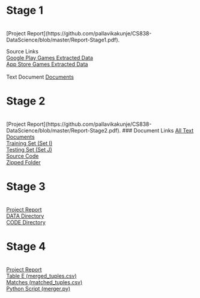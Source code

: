 
<h1>Stage 1</h1>
<br>
[Project Report](https://github.com/pallavikakunje/CS838-DataScience/blob/master/Report-Stage1.pdf).

Source Links<br>
<a href = "https://github.com/pallavikakunje/CS838-DataScience/blob/master/Playstore_source.json">Google Play Games Extracted Data</a> <br>
<a href = "https://github.com/pallavikakunje/CS838-DataScience/blob/master/game_final_backup.json">App Store Games Extracted Data</a>
<br><br>
Text Document 
<a href = "https://github.com/pallavikakunje/CS838-DataScience/tree/master/documents">Documents</a>



<h1>Stage 2</h1>
<br>
[Project Report](https://github.com/pallavikakunje/CS838-DataScience/blob/master/Report-Stage2.pdf).
### Document Links 
<a href = "https://github.com/pallavikakunje/CS838-DataScience/tree/master/Stage2/all_text_documents">All Text Documents</a><br>
<a href = "https://github.com/pallavikakunje/CS838-DataScience/tree/master/Stage2/set_I_text_documents">Training Set (Set I)</a><br>
<a href = "https://github.com/pallavikakunje/CS838-DataScience/tree/master/Stage2/set_J_documents">Testing Set (Set J)</a><br>
<a href = "https://github.com/pallavikakunje/CS838-DataScience/tree/master/Stage2/code">Source Code</a><br>
<a href = "https://github.com/pallavikakunje/CS838-DataScience/blob/master/Stage2/Stage2.zip">Zipped Folder</a><br>

<h1>Stage 3</h1>
<br>
<a href="https://github.com/pallavikakunje/CS838-DataScience/blob/master/Report-Stage3.pdf">Project Report</a>
<br> 
<a href = "https://github.com/pallavikakunje/CS838-DataScience/tree/master/stage3/DATA">DATA Directory</a><br>
<a href = "https://github.com/pallavikakunje/CS838-DataScience/tree/master/stage3/CODE">CODE Directory</a><br>

<h1>Stage 4</h1>
<br>
<a href="https://github.com/pallavikakunje/CS838-DataScience/raw/master/Report-Stage4.pdf">Project Report</a>
<br> 
<a href = "https://github.com/pallavikakunje/CS838-DataScience/blob/master/gaurav/stage4/merged_tuples.csv">Table E (merged_tuples.csv)</a><br>
<a href = "https://github.com/pallavikakunje/CS838-DataScience/blob/master/gaurav/stage4/matched_tuples.csv">Matches (matched_tuples.csv)</a><br>
<a href = "https://github.com/pallavikakunje/CS838-DataScience/blob/master/gaurav/stage4/merger.py">Python Script (merger.py)</a><br>

